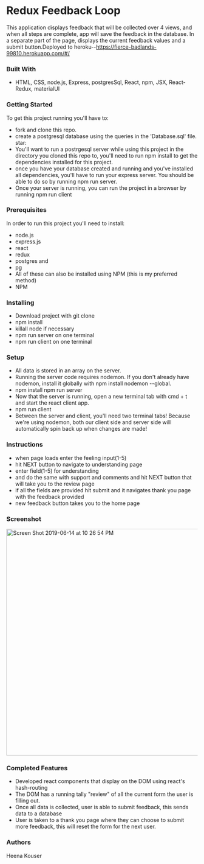 # Redux Feedback Loop
This application displays feedback that will be collected over 4 views, and when all steps are complete, app will save the feedback in the database. In a separate part of the page, displays the current feedback values and a submit button.Deployed to heroku--https://fierce-badlands-99810.herokuapp.com/#/

### Built With
- HTML, CSS, node.js, Express, postgresSql, React, npm, JSX, React-Redux, materialUI


### Getting Started
To get this project running you'll have to:

- fork and clone this repo.
- create a postgresql database using the queries in the 'Database.sql' file. star:
- You'll want to run a postrgesql server while using this project
    in the directory you cloned this repo to, you'll need to run npm install to get the dependencies installed for this project.
- once you have your database created and running and you've installed all dependencies, you'll have to run your express server. You should be able to do so by running npm run server.
- Once your server is running, you can run the project in a browser by running npm run client


### Prerequisites
In order to run this project you'll need to install:

- node.js
- express.js
- react
- redux
- postgres and
- pg
- All of these can also be installed using NPM (this is my preferred method)
- NPM

### Installing

- Download project with git clone
- npm install
- killall node if necessary
- npm run server on one terminal
- npm run client on one terminal

### Setup
- All data is stored in an array on the server.
- Running the server code requires nodemon. If you don't already have nodemon, install it globally with npm install nodemon --global.
- npm install npm run server
- Now that the server is running, open a new terminal tab with cmd + t and start the react client app.
- npm run client
- Between the server and client, you'll need two terminal tabs! Because we're using nodemon, both our client side and server side will automatically spin back up when changes are made!

### Instructions
- when page loads enter the feeling input(1-5)
- hit NEXT button to navigate to understanding page
- enter field(1-5) for understanding 
- and do the same with support and comments and hit NEXT button that will take you to the review page
- if all the fields are provided hit submit and it navigates thank you page with the feedback provided
- new feedback button takes you to the home page

### Screenshot

<img width="596" alt="Screen Shot 2019-06-14 at 10 26 54 PM" src="https://user-images.githubusercontent.com/47267211/59546472-a81a3e00-8ef3-11e9-842e-e2ede168c625.png">



### Completed Features
- Developed react components that display on the DOM using react's hash-routing
- The DOM has a running tally "review" of all the current form the user is filling out.
- Once all data is collected, user is able to submit feedback, this sends data to a database
- User is taken to a thank you page where they can choose to submit more feedback, this will reset the form for the next user.

### Authors
Heena Kouser


